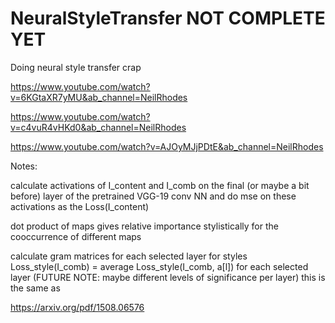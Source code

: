 # NeuralStyleTransfer NOT COMPLETE YET
Doing neural style transfer crap


https://www.youtube.com/watch?v=6KGtaXR7yMU&ab_channel=NeilRhodes

https://www.youtube.com/watch?v=c4vuR4vHKd0&ab_channel=NeilRhodes

https://www.youtube.com/watch?v=AJOyMJjPDtE&ab_channel=NeilRhodes

Notes:

calculate activations of I_content and I_comb on the final (or maybe a bit before) layer of the pretrained VGG-19 conv NN and do mse on these activations as the Loss(I_content)

dot product of maps gives relative importance stylistically for the cooccurrence of different maps

calculate gram matrices for each selected layer for styles
Loss_style(I_comb) = average Loss_style(I_comb, a[l]) for each selected layer (FUTURE NOTE: maybe different levels of significance per layer)
this is the same as 


https://arxiv.org/pdf/1508.06576
